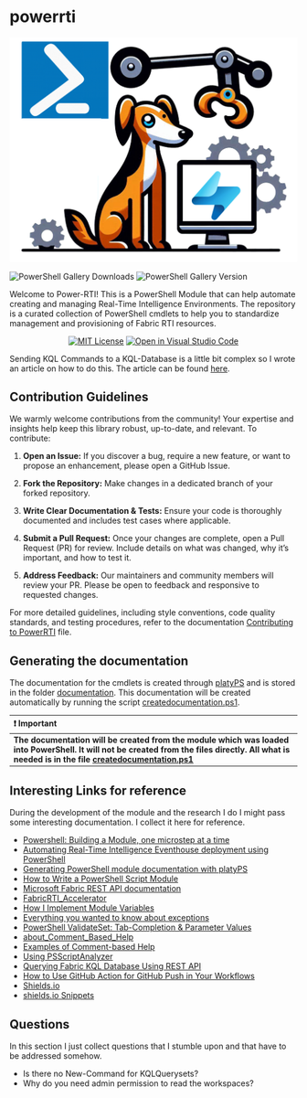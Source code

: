 # powerrti

![Power-RTI Logo](./documentation/images/powerrti_logo.png)

![PowerShell Gallery Downloads](https://img.shields.io/powershellgallery/dt/powerrti?label=PSGallery%20downloads) ![PowerShell Gallery Version](https://img.shields.io/powershellgallery/v/powerrti?label=PSGallery%20version)

Welcome to Power-RTI! This is a PowerShell Module that can help automate creating and managing Real-Time Intelligence Environments. The repository is a curated collection of PowerShell cmdlets to help you to standardize management and provisioning of Fabric RTI resources.

<!-- markdownlint-disable MD033 -->
<p align="center">
  <p align="center">
    <a href="https://github.com/Frank-Geisler/powerrti/blob/main/LICENSE"><img src="https://img.shields.io/badge/license-MIT-orange.svg" alt="MIT License"></a>
    <a href="https://github.dev/Frank-Geisler/powerrti"><img src="https://custom-icon-badges.demolab.com/badge/Visual%20Studio%20Code-0078d7.svg?logo=vsc&logoColor=white" alt="Open in Visual Studio Code"></a>
    </br>
  </p>
</p>
<!-- markdownlint-enable MD033 -->

Sending KQL Commands to a KQL-Database is a little bit complex so I wrote an article on how to do this. The article can be found [here](./documentation/querying-a-kql-database.md).

## Contribution Guidelines

We warmly welcome contributions from the community! Your expertise and insights help keep this library robust, up-to-date, and relevant. To contribute:

1. **Open an Issue:** If you discover a bug, require a new feature, or want to propose an enhancement, please open a GitHub Issue.

2. **Fork the Repository:** Make changes in a dedicated branch of your forked repository.

3. **Write Clear Documentation & Tests:** Ensure your code is thoroughly documented and includes test cases where applicable.

4. **Submit a Pull Request:** Once your changes are complete, open a Pull Request (PR) for review. Include details on what was changed, why it’s important, and how to test it.

5. **Address Feedback:** Our maintainers and community members will review your PR. Please be open to feedback and responsive to requested changes.

For more detailed guidelines, including style conventions, code quality standards, and testing procedures, refer to the documentation [Contributing to PowerRTI](./documentation/contributing.md) file.

## Generating the documentation

The documentation for the cmdlets is created through [platyPS](https://github.com/PowerShell/platyPS) and is stored in the folder [documentation](./documentation/). This documentation will be created automatically by running the script [createdocumentation.ps1](./helper/createdocumentation.ps1).

| :heavy_exclamation_mark: **Important**                                                                                                                                                                                                |
| :------------------------------------------------------------------------------------------------------------------------------------------------------------------------------------------------------------------------------------ |
| **The documentation will be created from the module which was loaded into PowerShell. It will not be created from the files directly. All what is needed is in the file [createdocumentation.ps1](./helper/createdocumentation.ps1)** |

## Interesting Links for reference

During the development of the module and the research I do I might pass some interesting documentation. I collect it here for reference.

- [Powershell: Building a Module, one microstep at a time](https://powershellexplained.com/2017-05-27-Powershell-module-building-basics/)
- [Automating Real-Time Intelligence Eventhouse deployment using PowerShell](https://blog.fabric.microsoft.com/en/blog/automating-real-time-intelligence-eventhouse-deployment-using-powershell?ft=04-2024:date)
- [Generating PowerShell module documentation with platyPS](https://mikefrobbins.com/2023/11/30/generating-powershell-module-documentation-with-platyps/)
- [How to Write a PowerShell Script Module](https://learn.microsoft.com/en-us/powershell/scripting/developer/module/how-to-write-a-powershell-script-module?view=powershell-7.4)
- [Microsoft Fabric REST API documentation](https://learn.microsoft.com/en-us/rest/api/fabric/articles/)
- [FabricRTI_Accelerator](https://github.com/SuryaTejJosyula/FabricRTI_Accelerator/tree/main)
- [How I Implement Module Variables](https://thedavecarroll.com/powershell/how-i-implement-module-variables/)
- [Everything you wanted to know about exceptions](https://learn.microsoft.com/en-us/powershell/scripting/learn/deep-dives/everything-about-exceptions?view=powershell-7.4)
- [PowerShell ValidateSet: Tab-Completion & Parameter Values](https://adamtheautomator.com/powershell-validateset/)
- [about_Comment_Based_Help](https://learn.microsoft.com/en-us/powershell/module/microsoft.powershell.core/about/about_comment_based_help?view=powershell-5.1)
- [Examples of Comment-based Help](https://learn.microsoft.com/en-us/powershell/scripting/developer/help/examples-of-comment-based-help?view=powershell-7.4)
- [Using PSScriptAnalyzer](https://learn.microsoft.com/en-us/powershell/utility-modules/psscriptanalyzer/using-scriptanalyzer?view=ps-modules)
- [Querying Fabric KQL Database Using REST API](https://fabric.guru/querying-fabric-kql-database-using-rest-api)
- [How to Use GitHub Action for GitHub Push in Your Workflows](https://cicube.io/workflow-hub/ad-m-github-push-action/#how-to-use-a-github-app-token-for-pushing-changes)
- [Shields.io](https://shields.io)
- [shields.io Snippets](https://marketplace.visualstudio.com/items?itemName=relliv.shieldsio-snippets)

## Questions

In this section I just collect questions that I stumble upon and that have to be addressed somehow.

- Is there no New-Command for KQLQuerysets?
- Why do you need admin permission to read the workspaces?

